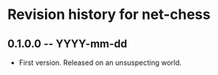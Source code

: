 # Revision history for net-chess

## 0.1.0.0 -- YYYY-mm-dd

* First version. Released on an unsuspecting world.
